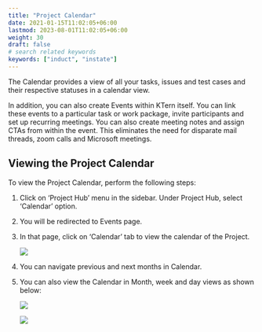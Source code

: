 ```yaml
---
title: "Project Calendar"
date: 2021-01-15T11:02:05+06:00
lastmod: 2023-08-01T11:02:05+06:00
weight: 30
draft: false
# search related keywords
keywords: ["induct", "instate"]
---
```



The Calendar provides a view of all your tasks, issues and test cases and their respective statuses in a calendar view.

In addition, you can also create Events within KTern itself. You can link these events to a particular task or work package, invite participants and set up recurring meetings. You can also create meeting notes and assign CTAs from within the event. This eliminates the need for disparate mail threads, zoom calls and Microsoft meetings.

## Viewing the Project Calendar

To view the Project Calendar, perform the following steps:

1. Click on ‘Project Hub’ menu in the sidebar. Under Project Hub, select ‘Calendar’ option.
2. You will be redirected to Events page.
3. In that page, click on ‘Calendar’ tab to view the calendar of the Project.

   ![](https://storage.googleapis.com/ktern-docs-files/calendar-1.png)

4. You can navigate previous and next months in Calendar.
5. You can also view the Calendar in Month, week and day views as shown below:

   ![](https://storage.googleapis.com/ktern-docs-files/calendar-2.png)

   ![](https://storage.googleapis.com/ktern-docs-files/calendar-3.png)

